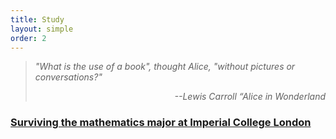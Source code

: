 ```yaml
---
title: Study
layout: simple
order: 2
---
```

>*"What is the use of a book", thought Alice, "without pictures or conversations?"*
>
>*<p align="right">--Lewis Carroll “Alice in Wonderland</p>*


### [Surviving the mathematics major at Imperial College London](/study/Imperial_mathematics/Imperial_mathematics)


  


